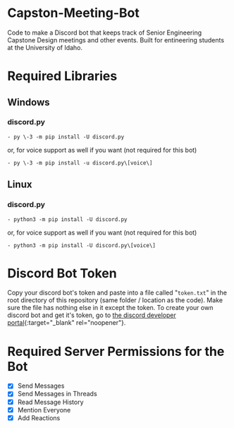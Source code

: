 # Capston-Meeting-Bot
Code to make a Discord bot that keeps track of Senior Engineering Capstone Design meetings and other events. Built for entineering students at the University of Idaho.

# Required Libraries

## Windows

### discord.py
```- py \-3 -m pip install -U discord.py```

or, for voice support as well if you want (not required for this bot)

```- py \-3 -m pip install -u discord.py\[voice\]```

## Linux

### discord.py
```- python3 -m pip install -U discord.py```

or, for voice support as well if you want (not required for this bot)

```- python3 -m pip install -U discord.py\[voice\]```

# Discord Bot Token

Copy your discord bot's token and paste into a file called "`token.txt`" in the root directory of this repository (same folder / location as the code).
Make sure the file has nothing else in it except the token.
To create your own discord bot and get it's token, go to [the discord developer portal](https://discord.com/developers/applications){:target="_blank" rel="noopener"}.

# Required Server Permissions for the Bot
- [x] Send Messages
- [x] Send Messages in Threads
- [x] Read Message History
- [x] Mention Everyone
- [x] Add Reactions
